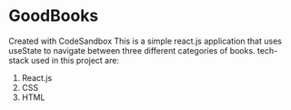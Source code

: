 # GoodBooks
Created with CodeSandbox
This is a simple react.js application that uses useState to navigate between three different categories of books.
tech-stack used in this project are:
  1. React.js
  2. CSS
  3. HTML
